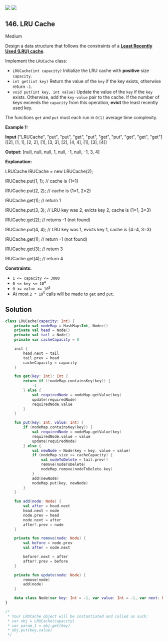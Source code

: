 [![](https://img.shields.io/github/stars/LeetCode-Top-Interview-150/LeetCode-Top-Interview-150?label=Stars&style=flat-square)](https://github.com/LeetCode-Top-Interview-150/LeetCode-Top-Interview-150)
[![](https://img.shields.io/github/forks/LeetCode-Top-Interview-150/LeetCode-Top-Interview-150?label=Fork%20me%20on%20GitHub%20&style=flat-square)](https://github.com/LeetCode-Top-Interview-150/LeetCode-Top-Interview-150/fork)

## 146\. LRU Cache

Medium

Design a data structure that follows the constraints of a **[Least Recently Used (LRU) cache](https://en.wikipedia.org/wiki/Cache_replacement_policies#LRU)**.

Implement the `LRUCache` class:

*   `LRUCache(int capacity)` Initialize the LRU cache with **positive** size `capacity`.
*   `int get(int key)` Return the value of the `key` if the key exists, otherwise return `-1`.
*   `void put(int key, int value)` Update the value of the `key` if the `key` exists. Otherwise, add the `key-value` pair to the cache. If the number of keys exceeds the `capacity` from this operation, **evict** the least recently used key.

The functions `get` and `put` must each run in `O(1)` average time complexity.

**Example 1:**

**Input** ["LRUCache", "put", "put", "get", "put", "get", "put", "get", "get", "get"] [[2], [1, 1], [2, 2], [1], [3, 3], [2], [4, 4], [1], [3], [4]]

**Output:** [null, null, null, 1, null, -1, null, -1, 3, 4]

**Explanation:** 

LRUCache lRUCache = new LRUCache(2); 

lRUCache.put(1, 1); // cache is {1=1} 

lRUCache.put(2, 2); // cache is {1=1, 2=2} 

lRUCache.get(1); // return 1 

lRUCache.put(3, 3); // LRU key was 2, evicts key 2, cache is {1=1, 3=3} 

lRUCache.get(2); // returns -1 (not found) 

lRUCache.put(4, 4); // LRU key was 1, evicts key 1, cache is {4=4, 3=3}

lRUCache.get(1); // return -1 (not found) 

lRUCache.get(3); // return 3 

lRUCache.get(4); // return 4

**Constraints:**

*   `1 <= capacity <= 3000`
*   <code>0 <= key <= 10<sup>4</sup></code>
*   <code>0 <= value <= 10<sup>5</sup></code>
*   At most <code>2 * 10<sup>5</sup></code> calls will be made to `get` and `put`.

## Solution

```kotlin
class LRUCache(capacity: Int) {
    private val nodeMap = HashMap<Int, Node>()
    private val head = Node()
    private val tail = Node()
    private var cacheCapacity = 0

    init {
        head.next = tail
        tail.prev = head
        cacheCapacity = capacity
    }

    fun get(key: Int): Int {
        return if (!nodeMap.containsKey(key)) {
            -1
        } else {
            val requiredNode = nodeMap.getValue(key)
            update(requiredNode)
            requiredNode.value
        }
    }

    fun put(key: Int, value: Int) {
        if (nodeMap.containsKey(key)) {
            val requiredNode = nodeMap.getValue(key)
            requiredNode.value = value
            update(requiredNode)
        } else {
            val newNode = Node(key = key, value = value)
            if (nodeMap.size >= cacheCapacity) {
                val nodeToDelete = tail.prev!!
                remove(nodeToDelete)
                nodeMap.remove(nodeToDelete.key)
            }
            add(newNode)
            nodeMap.put(key, newNode)
        }
    }

    fun add(node: Node) {
        val after = head.next
        head.next = node
        node.prev = head
        node.next = after
        after?.prev = node
    }

    private fun remove(node: Node) {
        val before = node.prev
        val after = node.next

        before?.next = after
        after?.prev = before
    }

    private fun update(node: Node) {
        remove(node)
        add(node)
    }

    data class Node(var key: Int = -1, var value: Int = -1, var next: Node? = null, var prev: Node? = null)
}

/*
 * Your LRUCache object will be instantiated and called as such:
 * var obj = LRUCache(capacity)
 * var param_1 = obj.get(key)
 * obj.put(key,value)
 */
```